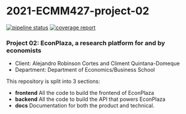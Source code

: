 # 2021-ECMM427-project-02

[![pipeline status](https://git.exeter.ac.uk/ab1185/2021-ecmm427-project-02/badges/master/pipeline.svg)](https://git.exeter.ac.uk/ab1185/2021-ecmm427-project-02/-/commits/master)
[![coverage report](https://git.exeter.ac.uk/ab1185/2021-ecmm427-project-02/badges/master/coverage.svg)](https://git.exeter.ac.uk/ab1185/2021-ecmm427-project-02/-/commits/master)

### Project 02: EconPlaza, a research platform for and by economists

* Client:     Alejandro Robinson Cortes and Climent Quintana-Domeque
* Department: Department of Economics/Business School

This repository is split into 3 sections:

* **frontend** All the code to build the frontend of EconPlaza
* **backend** All the code to build the API that powers EconPlaza
* **docs** Documentation for both the product and technical.